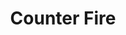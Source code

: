 ---
title: Counter Fire
category:
  - Gaming
ApprovedOn: Q1 2024
externalUrl: "#"
type: Grant 
grantType: Project
---